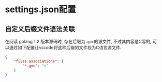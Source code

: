 # settings.json配置

## 自定义后缀文件语法关联

在阅读 golang 1.2 版本源码时, 存在后缀为`.goc`的源文件, 不过其内容是C写的, 可以通过如下配置让vscode将这种后缀的文件视为C语言源文件.

```json
{
    "files.associations": {
        "*.goc": "c"
    }
}
```
